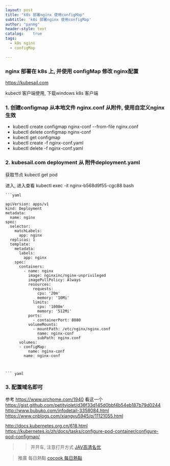 ```yaml
---
layout: post
title: "k8s 部署nginx 使用configMap"
subtitle: 'k8s 部署nginx 使用configMap'
author: "panmg"
header-style: text
catalog:    true
tags:
  - k8s nginx
  - configMap

---
```


### nginx 部署在 k8s 上, 并使用 configMap 修改 nginx配置
https://kubesail.com

kubectl 客户端使用, 下载windows k8s 客户端

### 1. 创建configmap 从本地文件 nginx.conf 从附件, 使用自定义nginx 生效

* kubectl create configmap nginx-conf --from-file nginx.conf
* kubectl delete configmap nginx-conf
* kubectl get configmap
* kubectl create -f nginx-conf.yaml
* kubectl delete -f nginx-conf.yaml

### 2. kubesail.com deployment 从 附件deployment.yaml

获取节点 kubectl get pod

进入, 进入查看  kubectl exec -it nginx-b568d9f55-cgc88 bash

	```yaml
	   
	apiVersion: apps/v1
	kind: Deployment
	metadata:
	  name: nginx
	spec:
	  selector:
	    matchLabels:
	      app: nginx
	  replicas: 1
	  template:
	    metadata:
	      labels:
	        app: nginx
	    spec:
	      containers:
	        - name: nginx
	          image: nginxinc/nginx-unprivileged
	          imagePullPolicy: Always
	          resources:
	            requests:
	              cpu: '20m'
	              memory: '10Mi'
	            limits:
	              cpu: '1000m'
	              memory: '512Mi'
	          ports:
	            - containerPort: 8080
	          volumeMounts:
	            - mountPath: /etc/nginx/nginx.conf
	              name: nginx-conf
	              subPath: nginx.conf
	      volumes:
	      - configMap:
	          name: nginx-conf
	        name: nginx-conf
	   
	
	
	``` yaml


### 3. 配置域名即可


参考 
https://www.orchome.com/1940  看这一个
https://gist.github.com/petitviolet/d36f33d145d0bbf4b54eb187b79d0244
http://www.bubuko.com/infodetail-3358084.html
https://www.cnblogs.com/xiangyu5945/p/11121055.html

http://docs.kubernetes.org.cn/618.html
https://kubernetes.io/zh/docs/tasks/configure-pod-container/configure-pod-configmap/

>> 开开车, 注意打开方式 [JAV高清名优](https://www.kspp.xyz)

>推廣 每日熱點   [cocook 每日熱點](https://blog.cocook.cn/)

